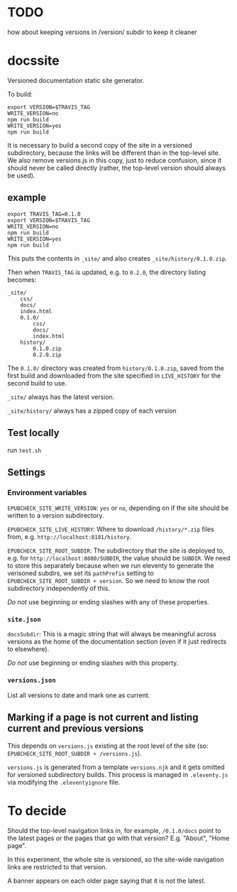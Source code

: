 # TODO

how about keeping versions in /version/ subdir to keep it cleaner


# docssite
Versioned documentation static site generator.

To build:

```
export VERSION=$TRAVIS_TAG
WRITE_VERSION=no
npm run build
WRITE_VERSION=yes
npm run build
```

It is necessary to build a second copy of the site in a versioned subdirectory, because the links will be different than in the top-level site. We also remove versions.js in this copy, just to reduce confusion, since it should never be called directly (rather, the top-level version should always be used).

## example

```
export TRAVIS_TAG=0.1.0
export VERSION=$TRAVIS_TAG
WRITE_VERSION=no
npm run build
WRITE_VERSION=yes
npm run build
```

This puts the contents in `_site/` and also creates `_site/history/0.1.0.zip`. 

Then when `TRAVIS_TAG` is updated, e.g. to `0.2.0`, the directory listing becomes:

```
_site/
    css/
    docs/
    index.html
    0.1.0/
        css/
        docs/
        index.html
    history/
        0.1.0.zip
        0.2.0.zip
```

The `0.1.0/` directory was created from `history/0.1.0.zip`, saved from the first build and downloaded from the site specified in `LIVE_HISTORY` for the second build to use.

`_site/` always has the latest version. 

`_site/history/` always has a zipped copy of each version

## Test locally

run `test.sh`

## Settings

### Environment variables

`EPUBCHECK_SITE_WRITE_VERSION`: `yes` or `no`, depending on if the site should be written to a version subdirectory.

`EPUBCHECK_SITE_LIVE_HISTORY`: Where to download `/history/*.zip` files from, e.g. `http://localhost:8181/history`.

`EPUBCHECK_SITE_ROOT_SUBDIR`: The subdirectory that the site is deployed to, e.g. for `http://localhost:8080/SUBDIR`, the value should be `SUBDIR`. We need to store this separately because when we run eleventy to generate the verisoned subdirs, we set its `pathPrefix` setting to `EPUBCHECK_SITE_ROOT_SUBDIR + version`. So we need to know the root subdirectory independently of this.

*Do not* use beginning or ending slashes with any of these properties.

### `site.json`

`docsSubdir`: This is a magic string that will always be meaningful across versions as the home of the documentation section (even if it just redirects to elsewhere).

*Do not* use beginning or ending slashes with this property.

### `versions.json`

List all versions to date and mark one as current.

## Marking if a page is not current and listing current and previous versions

This depends on `versions.js` existing at the root level of the site (so: `EPUBCHECK_SITE_ROOT_SUBDIR + /versions.js`). 

`versions.js` is generated from a template `versions.njk` and it gets omitted for versioned subdirectory builds. This process is managed in `.eleventy.js` via modifying the `.eleventyignore` file. 

# To decide

Should the top-level navigation links in, for example, `/0.1.0/docs` point to the latest pages or the pages that go with that version? E.g. "About", "Home page". 

In this experiment, the whole site is versioned, so the site-wide navigation links are restricted to that version.

A banner appears on each older page saying that it is not the latest.


